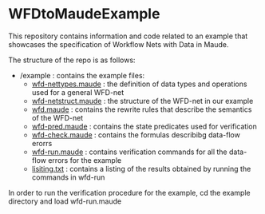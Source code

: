 # WFDtoMaudeExample
This repository contains information and code related to an example that showcases the specification of Workflow Nets with Data in Maude.

The structure of the repo is as follows:
* /example : contains the example files:
  * [wfd-nettypes.maude](/example/wfd-nettypes.maude) : the definition of data types and operations used for a general WFD-net
  * [wfd-netstruct.maude](/example/wfd-netstruct.maude) : the structure of the WFD-net in our example
  * [wfd.maude](/example/wfd.maude) : contains the rewrite rules that describe the semantics of the WFD-net
  * [wfd-pred.maude](/example/wfd-preds.maude) : contains the state predicates used for verification 
  * [wfd-check.maude](/example/wdf-check.maude) : contains the formulas describibg data-flow erorrs 
  * [wfd-run.maude](/example/wdf-run.maude) : contains verification commands for all the data-flow errors for the example
  * [lisiting.txt](/listing.txt) : contains a listing of the results obtained by running the commands in wfd-run


In order to run the verification procedure for the example, cd the example directory and load  wfd-run.maude 


